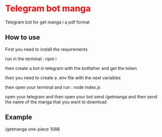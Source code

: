 <h1
style="color: #f00;"
>Telegram bot manga </h1>
<p>Telegram bot for get manga i a pdf format </p>

<h2>How to use</h2>

<p>First you need to install the requirements</p>

run in the terminal : npm i


then create a bot in telegram with the botfather and get the token

then you need to create a .env file with the next variables 


then open your terminal and run : node index.js


open your telegram and then open your bot send /getmanga and then send the name of the manga that you want to download

<h2>Example</h2>

/getmanga
one-piece 1088

